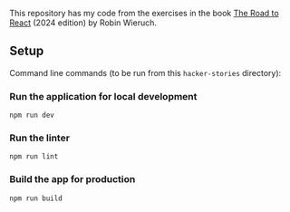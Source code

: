 This repository has my code from the exercises in the book 
<a href="https://www.roadtoreact.com/">The Road to React</a> (2024 edition) by Robin Wieruch.


## Setup 

Command line commands (to be run from this `hacker-stories` directory):

### Run the application for local development

```
npm run dev
```

### Run the linter

```
npm run lint
```

### Build the app for production

```
npm run build
```
